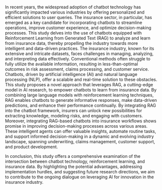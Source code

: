 In recent years, the widespread adoption of chatbot technology has significantly impacted various industries by offering personalized and efficient solutions to user queries. The insurance sector, in particular, has emerged as a key candidate for incorporating chatbots to streamline operations, improve customer experience, and optimize decision-making processes. This study delves into the use of chatbots equipped with Reinforcement Learning from Generated Text (RAG) to analyze and learn from insurance data, thereby propelling the industry towards more intelligent and data-driven practices.
The insurance industry, known for its extensive and intricate datasets, faces challenges in managing, analyzing, and interpreting data effectively. Conventional methods often struggle to fully utilize the available information, resulting in less-than-optimal outcomes in risk assessment, claims processing, and customer service. Chatbots, driven by artificial intelligence (AI) and natural language processing (NLP), offer a scalable and real-time solution to these obstacles.
This study proposes a novel approach that leverages RAG, a cutting-edge model in AI research, to empower chatbots to learn from insurance data. By combining large language models with reinforcement learning techniques, RAG enables chatbots to generate informative responses, make data-driven predictions, and enhance their performance continually. By integrating RAG into the chatbot framework, insurers can unlock new possibilities for extracting knowledge, modeling risks, and engaging with customers.
Moreover, integrating RAG-based chatbots into insurance workflows shows promise in improving decision-making processes across various areas. These intelligent agents can offer valuable insights, automate routine tasks, and support informed decision-making in a dynamic and evolving industry landscape, spanning underwriting, claims management, customer support, and product development.


In conclusion, this study offers a comprehensive examination of the intersection between chatbot technology, reinforcement learning, and insurance data. By highlighting the potential advantages, addressing implementation hurdles, and suggesting future research directions, we aim to contribute to the ongoing dialogue on leveraging AI for innovation in the insurance industry.
